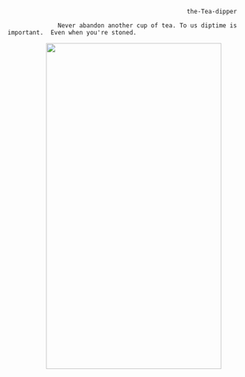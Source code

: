                                                       the-Tea-dipper

                  Never abandon another cup of tea. To us diptime is important.  Even when you're stoned.

<p align="center">
<img width="350" height="650" src=https://user-images.githubusercontent.com/61739179/83426836-10796c80-a430-11ea-8184-2d45f0190283.gif>
</p>
